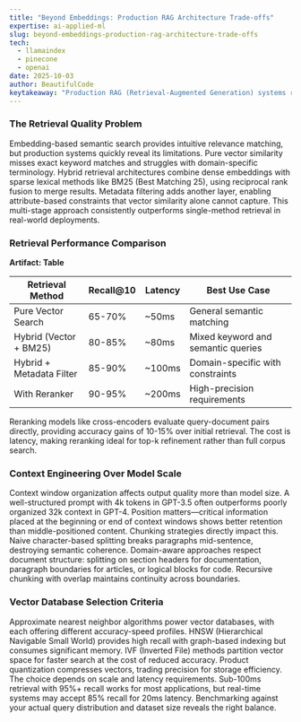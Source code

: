 ```yaml
---
title: "Beyond Embeddings: Production RAG Architecture Trade-offs"
expertise: ai-applied-ml
slug: beyond-embeddings-production-rag-architecture-trade-offs
tech:
  - llamaindex
  - pinecone
  - openai
date: 2025-10-03
author: BeautifulCode
keytakeaway: "Production RAG (Retrieval-Augmented Generation) systems require hybrid retrieval architectures, domain-aware chunking, and reranking stages to achieve reliable accuracy beyond what embeddings alone provide."
---
```


### The Retrieval Quality Problem

Embedding-based semantic search provides intuitive relevance matching, but production systems quickly reveal its limitations. Pure vector similarity misses exact keyword matches and struggles with domain-specific terminology. Hybrid retrieval architectures combine dense embeddings with sparse lexical methods like BM25 (Best Matching 25), using reciprocal rank fusion to merge results. Metadata filtering adds another layer, enabling attribute-based constraints that vector similarity alone cannot capture. This multi-stage approach consistently outperforms single-method retrieval in real-world deployments.

### Retrieval Performance Comparison

**Artifact: Table**

| Retrieval Method | Recall@10 | Latency | Best Use Case |
|------------------|-----------|---------|---------------|
| Pure Vector Search | 65-70% | ~50ms | General semantic matching |
| Hybrid (Vector + BM25) | 80-85% | ~80ms | Mixed keyword and semantic queries |
| Hybrid + Metadata Filter | 85-90% | ~100ms | Domain-specific with constraints |
| With Reranker | 90-95% | ~200ms | High-precision requirements |

Reranking models like cross-encoders evaluate query-document pairs directly, providing accuracy gains of 10-15% over initial retrieval. The cost is latency, making reranking ideal for top-k refinement rather than full corpus search.

### Context Engineering Over Model Scale

Context window organization affects output quality more than model size. A well-structured prompt with 4k tokens in GPT-3.5 often outperforms poorly organized 32k context in GPT-4. Position matters—critical information placed at the beginning or end of context windows shows better retention than middle-positioned content. Chunking strategies directly impact this. Naive character-based splitting breaks paragraphs mid-sentence, destroying semantic coherence. Domain-aware approaches respect document structure: splitting on section headers for documentation, paragraph boundaries for articles, or logical blocks for code. Recursive chunking with overlap maintains continuity across boundaries.

### Vector Database Selection Criteria

Approximate nearest neighbor algorithms power vector databases, with each offering different accuracy-speed profiles. HNSW (Hierarchical Navigable Small World) provides high recall with graph-based indexing but consumes significant memory. IVF (Inverted File) methods partition vector space for faster search at the cost of reduced accuracy. Product quantization compresses vectors, trading precision for storage efficiency. The choice depends on scale and latency requirements. Sub-100ms retrieval with 95%+ recall works for most applications, but real-time systems may accept 85% recall for 20ms latency. Benchmarking against your actual query distribution and dataset size reveals the right balance.